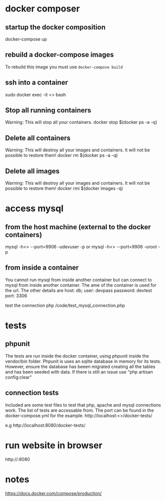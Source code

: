 # docker composer
## startup the docker composition
docker-compose up
## rebuild a docker-compose images
To rebuild this image you must use `docker-compose build`

## ssh into a container
sudo docker exec -it <<container name>> bash

## Stop all running containers
Warning: This will stop all your containers.
docker stop $(docker ps -a -q)

## Delete all containers
Warning: This will destroy all your images and containers. It will not be possible to restore them!
docker rm $(docker ps -a -q)

## Delete all images
Warning: This will destroy all your images and containers. It will not be possible to restore them!
docker rmi $(docker images -q)

# access mysql 
## from the host machine (external to the docker containers)
mysql -h<<image ip>> --port=9906 -udevuser -p
or 
mysql -h<<image ip>> --port=9906 -uroot -p

## from inside a container
You cannot run mysql from inside another container but can connect to mysql from inside another container. The ame of the container is
used for the url. The other details are
host: db;
user: devpass
password: devtest
port: 3306 

test the connection
php /code/test_mysql_connection.php

# tests
## phpunit
The tests are run inside the docker container, using phpunit inside the vendor/bin folder. Phpunit is uses an sqlite database in memory for its tests. However, ensure the database has beeen migrated creating all the tables and has been seeded with data. If there is still an issue use "php artisan config:clear"

## connection tests
Included are some test files to test that php, apache and mysql connections work. The list of tests are accessable from. The port can be found in the docker-compose.yml for the example. 
http://localhost:<<port>>/docker-tests/

e.g
http://localhost:8080/docker-tests/

# run website in browser
http://<docker-host-ip-address>:8080
 
# notes
https://docs.docker.com/compose/production/

